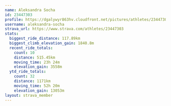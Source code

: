 ```yaml
---
name: Aleksandra Socha
id: 23447303
profile: https://dgalywyr863hv.cloudfront.net/pictures/athletes/23447303/14745546/4/large.jpg
username: aleksandra-socha
strava_url: https://www.strava.com/athletes/23447303
stats:
  biggest_ride_distance: 117.89km
  biggest_climb_elevation_gain: 1840.8m
  recent_ride_totals:
    count: 10
    distance: 515.45km
    moving_time: 23h 24m
    elevation_gain: 3558m
  ytd_ride_totals:
    count: 32
    distance: 1171km
    moving_time: 52h 20m
    elevation_gain: 13053m
layout: strava_member
--- 
```

